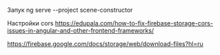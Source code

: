 Запук 
ng serve --project scene-constructor

Настройки cors
https://edupala.com/how-to-fix-firebase-storage-cors-issues-in-angular-and-other-frontend-frameworks/

https://firebase.google.com/docs/storage/web/download-files?hl=ru